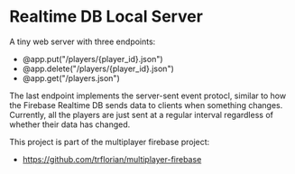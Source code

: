 # Realtime DB Local Server

A tiny web server with three endpoints:

- @app.put("/players/{player_id}.json")
- @app.delete("/players/{player_id}.json")
- @app.get("/players.json")

The last endpoint implements the server-sent event protocl, similar to how the Firebase Realtime DB sends data to clients when something changes.
Currently, all the players are just sent at a regular interval regardless of whether their data has changed.

This project is part of the multiplayer firebase project:
- https://github.com/trflorian/multiplayer-firebase
